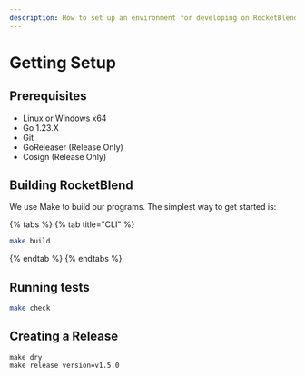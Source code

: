 ```yaml
---
description: How to set up an environment for developing on RocketBlend.
---
```


# Getting Setup

## Prerequisites <a href="#prerequisites" id="prerequisites"></a>

* Linux or Windows x64
* Go 1.23.X
* Git
* GoReleaser (Release Only)
* Cosign (Release Only)

## Building RocketBlend <a href="#building-helm" id="building-helm"></a>

We use Make to build our programs. The simplest way to get started is:

{% tabs %}
{% tab title="CLI" %}
```bash
make build
```
{% endtab %}
{% endtabs %}

## Running tests <a href="#running-tests" id="running-tests"></a>

```bash
make check
```

## Creating a Release

```
make dry
make release version=v1.5.0
```
